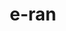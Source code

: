 ---
title: e-ran
category: Web Design
category_slug: web-design
type: link
image: images/works/work5.jpg
link: https://e-ran.app/
---